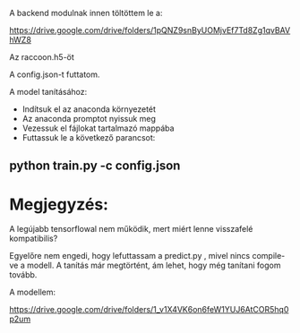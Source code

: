 A backend modulnak innen töltöttem le a:

https://drive.google.com/drive/folders/1pQNZ9snByUOMjvEf7Td8Zg1qvBAVhWZ8

Az raccoon.h5-öt

A config.json-t futtatom.

A model tanításához:
 - Indítsuk el az anaconda környezetét
 - Az anaconda promptot nyissuk meg
 - Vezessuk el fájlokat tartalmazó mappába
 - Futtassuk le a következő parancsot:
 ## python train.py -c config.json 


# Megjegyzés:
A legújabb tensorflowal nem működik, mert miért lenne visszafelé kompatibilis?

Egyelőre nem engedi, hogy lefuttassam a predict.py , mivel nincs compile-ve a modell. A tanítás már megtörtént, ám lehet, hogy még tanítani fogom tovább.

A modellem:

https://drive.google.com/drive/folders/1_v1X4VK6on6feW1YUJ6AtCOR5hq0p2um
